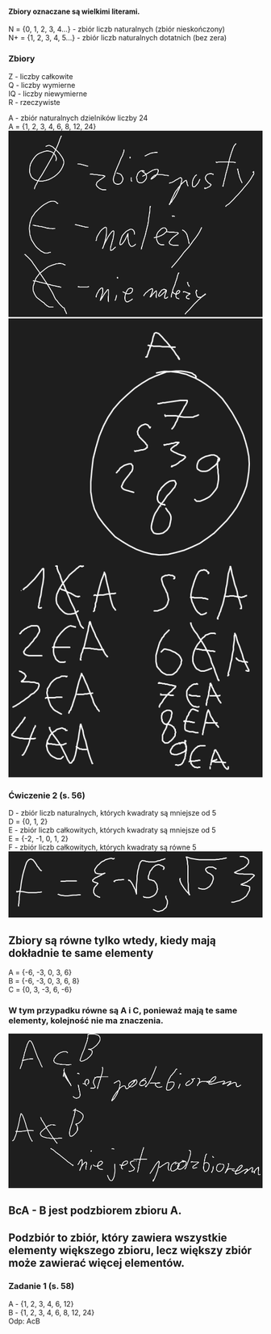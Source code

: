 #### Zbiory oznaczane są wielkimi literami.
N = {0, 1, 2, 3, 4...} - zbiór liczb naturalnych (zbiór nieskończony)  
N+ = {1, 2, 3, 4, 5...} - zbiór liczb naturalnych dotatnich (bez zera)
### Zbiory
Z - liczby całkowite  
Q - liczby wymierne  
IQ - liczby niewymierne  
R - rzeczywiste

A - zbiór naturalnych dzielników liczby 24  
A = {1, 2, 3, 4, 6, 8, 12, 24}
![](Załączniki/Pasted%20image%2020231205125202.png)
![](Załączniki/Pasted%20image%2020231205125501.png)
### Ćwiczenie 2 (s. 56)
D - zbiór liczb naturalnych, których kwadraty są mniejsze od 5  
D = {0, 1, 2}  
E - zbiór liczb całkowitych, których kwadraty są mniejsze od 5  
E = {-2, -1, 0, 1, 2}  
F - zbiór liczb całkowitych, których kwadraty są równe 5  
![](Załączniki/Pasted%20image%2020231205130822.png)
## Zbiory są równe tylko wtedy, kiedy mają dokładnie te same elementy
A = {-6, -3, 0, 3, 6}  
B = {-6, -3, 0, 3, 6, 8}  
C = {0, 3, -3, 6, -6}  
### W tym przypadku równe są A i C, ponieważ mają te same elementy, kolejność nie ma znaczenia.
![](Załączniki/Pasted%20image%2020231205131427.png)
## BcA - B jest podzbiorem zbioru A.

## Podzbiór to zbiór, który zawiera wszystkie elementy większego zbioru, lecz większy zbiór może zawierać więcej elementów.

### Zadanie 1 (s. 58)
A - {1, 2, 3, 4, 6, 12}  
B - {1, 2, 3, 4, 6, 8, 12, 24}  
Odp: AcB